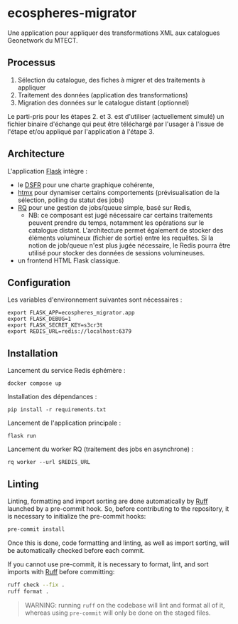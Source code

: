 # ecospheres-migrator

Une application pour appliquer des transformations XML aux catalogues Geonetwork du MTECT.

## Processus

1. Sélection du catalogue, des fiches à migrer et des traitements à appliquer
2. Traitement des données (application des transformations)
3. Migration des données sur le catalogue distant (optionnel)

Le parti-pris pour les étapes 2. et 3. est d'utiliser (actuellement simulé) un fichier binaire d'échange qui peut être téléchargé par l'usager à l'issue de l'étape et/ou appliqué par l'application à l'étape 3.

## Architecture

L'application [Flask](https://flask.palletsprojects.com/en/3.0.x/) intègre :
- le [DSFR](https://www.systeme-de-design.gouv.fr) pour une charte graphique cohérente,
- [htmx](https://htmx.org) pour dynamiser certains comportements (prévisualisation de la sélection, polling du statut des jobs)
- [RQ](https://python-rq.org) pour une gestion de jobs/queue simple, basé sur Redis,
    - NB: ce composant est jugé nécessaire car certains traitements peuvent prendre du temps, notamment les opérations sur le catalogue distant. L'architecture permet également de stocker des éléments volumineux (fichier de sortie) entre les requêtes. Si la notion de job/queue n'est plus jugée nécessaire, le Redis pourra être utilisé pour stocker des données de sessions volumineuses.
- un frontend HTML Flask classique.

## Configuration

Les variables d'environnement suivantes sont nécessaires :

```shell
export FLASK_APP=ecospheres_migrator.app
export FLASK_DEBUG=1
export FLASK_SECRET_KEY=s3cr3t
export REDIS_URL=redis://localhost:6379
```

## Installation

Lancement du service Redis éphémère :

```shell
docker compose up
```

Installation des dépendances :

```shell
pip install -r requirements.txt
```

Lancement de l'application principale :

```shell
flask run
```

Lancement du worker RQ (traitement des jobs en asynchrone) :

```shell
rq worker --url $REDIS_URL
```

## Linting

Linting, formatting and import sorting are done automatically by [Ruff](https://docs.astral.sh/ruff/) launched by a pre-commit hook. So, before contributing to the repository, it is necessary to initialize the pre-commit hooks:

```bash
pre-commit install
```
Once this is done, code formatting and linting, as well as import sorting, will be automatically checked before each commit.

If you cannot use pre-commit, it is necessary to format, lint, and sort imports with [Ruff](https://docs.astral.sh/ruff/) before committing:

```bash
ruff check --fix .
ruff format .
```

> WARNING: running `ruff` on the codebase will lint and format all of it, whereas using `pre-commit` will only be done on the staged files.
